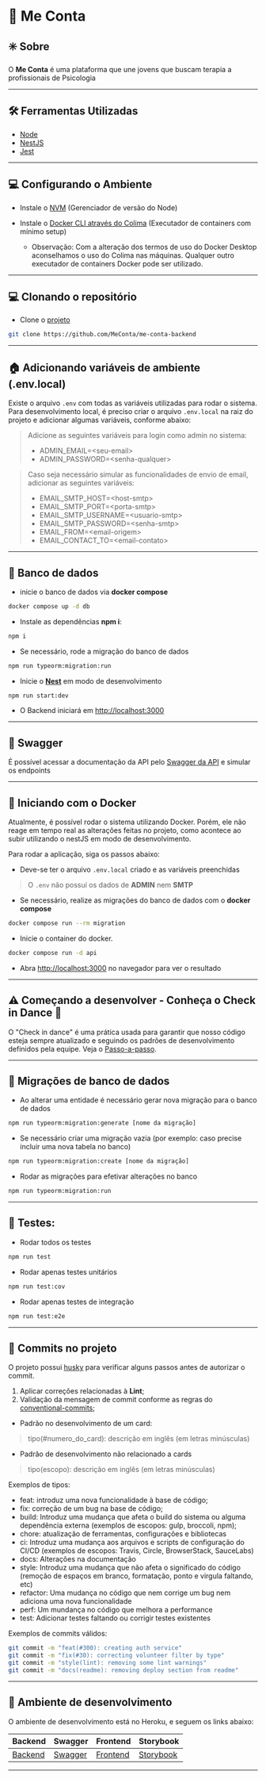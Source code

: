 # 💬 Me Conta

## ✳️ Sobre
O **Me Conta** é uma plataforma que une jovens que buscam terapia a profissionais de Psicologia

---

## 🛠 Ferramentas Utilizadas
- [Node](https://nodejs.dev)
- [NestJS](https://nestjs.com)
- [Jest](https://jestjs.io)

---
## 💻 Configurando o Ambiente

- Instale o [NVM](https://github.com/nvm-sh/nvm) (Gerenciador de versão do Node)

- Instale o [Docker CLI através do Colima](https://github.com/abiosoft/colima) (Executador de containers com mínimo setup)

  - Observação: Com a alteração dos termos de uso do Docker Desktop aconselhamos o uso do Colima nas máquinas. Qualquer outro executador de containers Docker pode ser utilizado.
  
---

## 💻 Clonando o repositório

- Clone o [projeto](https://github.com/MeConta/me-conta-backend)

```bash
git clone https://github.com/MeConta/me-conta-backend
````
---

## 🏠 Adicionando variáveis de ambiente (.env.local)
Existe o arquivo `.env` com todas as variáveis utilizadas para rodar o sistema. Para desenvolvimento local, é preciso criar o arquivo `.env.local` na raiz do projeto e adicionar algumas variáveis, conforme abaixo:

> Adicione as seguintes variáveis para login como admin no sistema:
> - ADMIN_EMAIL=\<seu-email>
> - ADMIN_PASSWORD=\<senha-qualquer>

> Caso seja necessário simular as funcionalidades de envio de email, adicionar as seguintes variáveis:
> - EMAIL_SMTP_HOST=\<host-smtp>
> - EMAIL_SMTP_PORT=\<porta-smtp>
> - EMAIL_SMTP_USERNAME=\<usuario-smtp>
> - EMAIL_SMTP_PASSWORD=\<senha-smtp>
> - EMAIL_FROM=\<email-origem>
> - EMAIL_CONTACT_TO=\<email-contato>

---

## 🎲 Banco de dados
- inicie o banco de dados via **docker compose**
```bash
docker compose up -d db
```
- Instale as dependências **npm i**:
```bash
npm i
```

- Se necessário, rode a migração do banco de dados
```bash
npm run typeorm:migration:run
```

- Inicie o [**Nest**](http://nestjs.com) em modo de desenvolvimento
```bash
npm run start:dev
```

- O Backend iniciará em [http://localhost:3000](http://localhost:3000)

---
## 🧩 Swagger
É possível acessar a documentação da API pelo [Swagger da API](http://localhost:3000/api) e simular os endpoints

---

## 🐳 Iniciando com o Docker
Atualmente, é possível rodar o sistema utilizando Docker. Porém, ele não reage em tempo real as alterações feitas no projeto, como acontece ao subir utilizando o nestJS em modo de desenvolvimento.

Para rodar a aplicação, siga os passos abaixo: 
- Deve-se ter o arquivo `.env.local` criado e as variáveis preenchidas
> O `.env` não possuí os dados de **ADMIN** nem **SMTP**
- Se necessário, realize as migrações do banco de dados com o **docker compose**
```bash
docker compose run --rm migration
```
- Inicie o container do docker.
```bash
docker compose run -d api
```

- Abra [http://localhost:3000](http://localhost:3000) no navegador para ver o resultado

---

## :warning: Começando a desenvolver - Conheça o Check in Dance 👣 

O "Check in dance" é uma prática usada para garantir que nosso código esteja sempre atualizado e seguindo os padrões de desenvolvimento definidos pela equipe. Veja o [Passo-a-passo](https://github.com/MeConta/me-conta-backend/blob/main/check-in-dance.md).

---

## 🎲 Migrações de banco de dados
- Ao alterar uma entidade é necessário gerar nova migração para o banco de dados
```bash
npm run typeorm:migration:generate [nome da migração]
```
- Se necessário criar uma migração vazia (por exemplo: caso precise incluir uma nova tabela no banco)
```bash
npm run typeorm:migration:create [nome da migração]
```

- Rodar as migrações para efetivar alterações no banco
```bash
npm run typeorm:migration:run
```
---

## 🧪 Testes:
- Rodar todos os testes
```bash
npm run test
```
- Rodar apenas testes unitários
```bash
npm run test:cov
```
- Rodar apenas testes de integração
```bash
npm run test:e2e
```
---

## 🚀 Commits no projeto

O projeto possui [husky](https://github.com/typicode/husky) para verificar alguns passos antes de autorizar o commit.

1. Aplicar correções relacionadas à **Lint**;
3. Validação da mensagem de commit conforme as regras do [conventional-commits](https://www.conventionalcommits.org/en/v1.0.0/);
  - Padrão no desenvolvimento de um card:
  > tipo(#numero_do_card): descrição em inglês (em letras minúsculas)
  - Padrão de desenvolvimento não relacionado a cards
  > tipo(escopo): descrição em inglês (em letras minúsculas)

Exemplos de tipos:
  - feat: introduz uma nova funcionalidade à base de código;
  - fix: correção de um bug na base de código;
  - build: Introduz uma mudança que afeta o build do sistema ou alguma dependência externa (exemplos de escopos: gulp, broccoli, npm);
  - chore: atualização de ferramentas, configurações e bibliotecas 
  - ci: Introduz uma mudança aos arquivos e scripts de configuração do CI/CD (exemplos de escopos: Travis, Circle, BrowserStack, SauceLabs)
  - docs: Alterações na documentação 
  - style: Introduz uma mudança que não afeta o significado do código (remoção de espaços em branco, formatação, ponto e virgula faltando, etc)
  - refactor: Uma mudança no código que nem corrige um bug nem adiciona uma nova funcionalidade
  - perf: Um mundança no código que melhora a performance
  - test: Adicionar testes faltando ou corrigir testes existentes

Exemplos de commits válidos:
  ```bash
  git commit -m "feat(#300): creating auth service"
  git commit -m "fix(#30): correcting volunteer filter by type"
  git commit -m "style(lint): removing some lint warnings"
  git commit -m "docs(readme): removing deploy section from readme"
  ```
---

## 🔗	 Ambiente de desenvolvimento ###

O ambiente de desenvolvimento está no Heroku, e seguem os links abaixo:

| Backend                                  | Swagger                                  | Frontend                                  | Storybook                                  |
|------------------------------------------|-------------------------------------------|------------------------------------------|-------------------------------------------|
| [Backend](https://me-conta-backend.herokuapp.com)| [Swagger](https://me-conta-backend.herokuapp.com/api)| [Frontend](https://me-conta-frontend.herokuapp.com) | [Storybook](https://me-conta-storybook.herokuapp.com) | 

---
